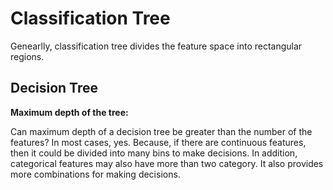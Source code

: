 # Classification Tree

Genearlly, classification tree divides the feature space into rectangular regions.

## Decision Tree

**Maximum depth of the tree:**

Can maximum depth of a decision tree be greater than the number of the features? In most cases, yes. Because, if there are continuous features, then it could be divided into many bins to make decisions. In addition, categorical features may also have more than two category. It also provides more combinations for making decisions.